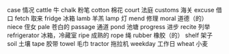 case 情况
cattle 牛
chalk 粉笔
cotton 棉花
court 法庭
customs 海关
excuse 借口
fetch 取来
fridge 冰箱
lamb 羊羔
lamp 灯
mend 修理
moral 道德（的）
niece 侄女
pale 苍白的
passage 通道
pond 池塘
progress 进步
recite 列举
refrigerator 冰箱，冷藏室
ripe 成熟的
rope 绳
rubber 橡胶（的）
shelf 架子
soil 土壤
tape 胶带
towel 毛巾
tractor 拖拉机
weekday 工作日
wheat 小麦

